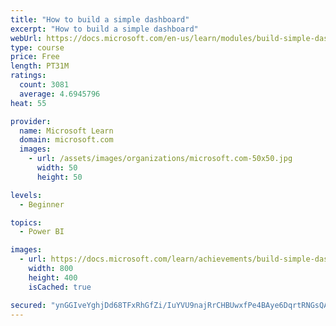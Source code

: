 ```yaml
---
title: "How to build a simple dashboard"
excerpt: "How to build a simple dashboard"
webUrl: https://docs.microsoft.com/en-us/learn/modules/build-simple-dashboard/
type: course
price: Free
length: PT31M
ratings:
  count: 3081
  average: 4.6945796
heat: 55

provider:
  name: Microsoft Learn
  domain: microsoft.com
  images:
    - url: /assets/images/organizations/microsoft.com-50x50.jpg
      width: 50
      height: 50

levels:
  - Beginner

topics:
  - Power BI

images:
  - url: https://docs.microsoft.com/learn/achievements/build-simple-dashboard-social.png
    width: 800
    height: 400
    isCached: true

secured: "ynGGIveYghjDd68TFxRhGfZi/IuYVU9najRrCHBUwxfPe4BAye6DqrtRNGsQAGJCl9FXHs7Tyy5NBcqIThWX+h15ffu/MkM/xuCViDLgM1wJdcbathD6jMdEvQPOPOTi8FKxm2GjrsPnx49zS2O6d8nWz6kYvMdrJX+6EGHkt3qx6DhmH2O+XJwF8Zbcqo+M7fneuMgqm/RG3teJlB6966I5Fupzukw1C6uW6JnTBSS1/zVpd736l8IAyf5Z0iZg3JtumC8TX7LMqWYSeJlS/RxKk161a8QevkmJ/yO/cF2ojt33QiMlT+pJxOsqWgTtzZkQspmCmm1GWDh4i42z0TbraT6FYa52cV/nOIZ7SDNKVClu6vJ/6j5XsRH8WtNzEBArt0lBAMrd9XJDBuvjY86J0/0ZkyyRJqK1FZDztw0=;7lGVYr/LIMING1K2Tg8nvg=="
---
```


